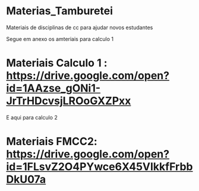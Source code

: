 # Materias_Tamburetei
Materiais de disciplinas de cc para ajudar novos estudantes

Segue em anexo os amteriais para calculo 1
# Materiais Calculo 1 : https://drive.google.com/open?id=1AAzse_gONi1-JrTrHDcvsjLROoGXZPxx
E aqui para calculo 2
# Materiais FMCC2: https://drive.google.com/open?id=1FLsvZ2O4PYwce6X45VIkkfFrbbDkU07a

